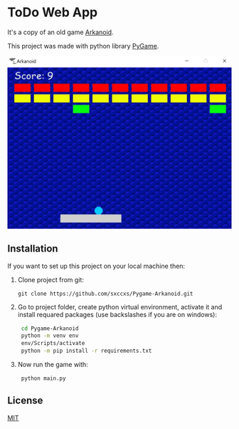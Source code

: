 # ToDo Web App

It's a copy of an old game [Arkanoid](https://en.wikipedia.org/wiki/Arkanoid).

This project was made with python library [PyGame](https://www.pygame.org/news).

![](Readme\arkanoid.gif)

## Installation

If you want to set up this project on your local machine then:

1. Clone project from git:
   ```git
   git clone https://github.com/sxccxs/Pygame-Arkanoid.git
   ```
2. Go to project folder, create python virtual environment, activate it and install requared packages (use backslashes if you are on windows):
   ```bash
   	cd Pygame-Arkanoid
   	python -m venv env
   	env/Scripts/activate
   	python -m pip install -r requirements.txt
   ```
3. Now run the game with:
   ```bash
   	python main.py
   ```

## License

[MIT](https://github.com/sxccxs/Pygame-Arkanoid/blob/master/LICENSE)
